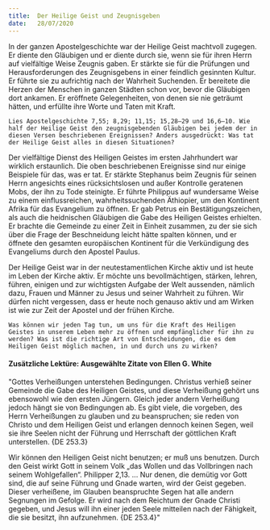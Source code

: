 ```yaml
---
title:  Der Heilige Geist und Zeugnisgeben
date:   28/07/2020
---
```


In der ganzen Apostelgeschichte war der Heilige Geist machtvoll zugegen. Er diente den Gläubigen und er diente durch sie, wenn sie für ihren Herrn auf vielfältige Weise Zeugnis gaben. Er stärkte sie für die Prüfungen und Herausforderungen des Zeugnisgebens in einer feindlich gesinnten Kultur. Er führte sie zu aufrichtig nach der Wahrheit Suchenden. Er bereitete die Herzen der Menschen in ganzen Städten schon vor, bevor die Gläubigen dort ankamen. Er eröffnete Gelegenheiten, von denen sie nie geträumt hätten, und erfüllte ihre Worte und Taten mit Kraft.

`Lies Apostelgeschichte 7,55; 8,29; 11,15; 15,28–29 und 16,6–10. Wie half der Heilige Geist den zeugnisgebenden Gläubigen bei jedem der in diesen Versen beschriebenen Ereignissen? Anders ausgedrückt: Was tat der Heilige Geist alles in diesen Situationen?`

Der vielfältige Dienst des Heiligen Geistes im ersten Jahrhundert war wirklich erstaunlich. Die oben beschriebenen Ereignisse sind nur einige Beispiele für das, was er tat. Er stärkte Stephanus beim Zeugnis für seinen Herrn angesichts eines rücksichtslosen und außer Kontrolle geratenen Mobs, der ihn zu Tode steinigte. Er führte Philippus auf wundersame Weise zu einem einflussreichen, wahrheitssuchenden Äthiopier, um den Kontinent Afrika für das Evangelium zu öffnen. Er gab Petrus ein Bestätigungszeichen, als auch die heidnischen Gläubigen die Gabe des Heiligen Geistes erhielten. Er brachte die Gemeinde zu einer Zeit in Einheit zusammen, zu der sie sich über die Frage der Beschneidung leicht hätte spalten können, und er öffnete den gesamten europäischen Kontinent für die Verkündigung des Evangeliums durch den Apostel Paulus.

Der Heilige Geist war in der neutestamentlichen Kirche aktiv und ist heute im Leben der Kirche aktiv. Er möchte uns bevollmächtigen, stärken, lehren, führen, einigen und zur wichtigsten Aufgabe der Welt aussenden, nämlich dazu, Frauen und Männer zu Jesus und seiner Wahrheit zu führen. Wir dürfen nicht vergessen, dass er heute noch genauso aktiv und am Wirken ist wie zur Zeit der Apostel und der frühen Kirche.

`Was können wir jeden Tag tun, um uns für die Kraft des Heiligen Geistes in unserem Leben mehr zu öffnen und empfänglicher für ihn zu werden? Was ist die richtige Art von Entscheidungen, die es dem Heiligen Geist möglich machen, in und durch uns zu wirken?`

#### Zusätzliche Lektüre: Ausgewählte Zitate von Ellen G. White

"Gottes Verheißungen unterstehen Bedingungen. Christus verhieß seiner Gemeinde die Gabe des Heiligen Geistes, und diese Verheißung gehört uns ebensowohl wie den ersten Jüngern. Gleich jeder andern Verheißung jedoch hängt sie von Bedingungen ab. Es gibt viele, die vorgeben, des Herrn Verheißungen zu glauben und zu beanspruchen; sie reden von Christo und dem Heiligen Geist und erlangen dennoch keinen Segen, weil sie ihre Seelen nicht der Führung und Herrschaft der göttlichen Kraft unterstellen. {DE 253.3}

Wir können den Heiligen Geist nicht benutzen; er muß uns benutzen. Durch den Geist wirkt Gott in seinem Volk „das Wollen und das Vollbringen nach seinem Wohlgefallen“. Philipper 2,13. ... Nur denen, die demütig vor Gott sind, die auf seine Führung und Gnade warten, wird der Geist gegeben. Dieser verheißene, im Glauben beanspruchte Segen hat alle andern Segnungen im Gefolge. Er wird nach dem Reichtum der Gnade Christi gegeben, und Jesus will ihn einer jeden Seele mitteilen nach der Fähigkeit, die sie besitzt, ihn aufzunehmen. {DE 253.4}"